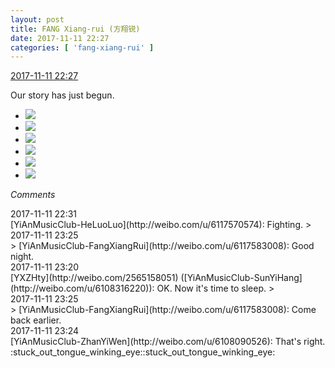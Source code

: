 ```yaml
---
layout: post
title: FANG Xiang-rui (方翔锐)
date: 2017-11-11 22:27
categories: [ 'fang-xiang-rui' ]
---
```


<div class="weibo-info">
  <a href="https://weibo.com/6117583008/FuDKiykLf">2017-11-11 22:27</a>
</div>

Our story has just begun.

<!-- more -->

<ul class="weibo-pic-list-2">
  <li class="weibo-pic">
    <a href="https://wx4.sinaimg.cn/mw690/006G0KNGgy1fleijv6ygpj314a1zknpe.jpg"><img src="//wx4.sinaimg.cn/thumb150/006G0KNGgy1fleijv6ygpj314a1zknpe.jpg" /></a>
  </li>
  <li class="weibo-pic">
    <a href="https://wx2.sinaimg.cn/mw690/006G0KNGgy1fleijx9w33j314a1zkhdu.jpg"><img src="//wx2.sinaimg.cn/thumb150/006G0KNGgy1fleijx9w33j314a1zkhdu.jpg" /></a>
  </li>
  <li class="weibo-pic">
    <a href="https://wx1.sinaimg.cn/mw690/006G0KNGgy1fleijzcgc8j314a1zkkjm.jpg"><img src="//wx1.sinaimg.cn/thumb150/006G0KNGgy1fleijzcgc8j314a1zkkjm.jpg" /></a>
  </li>
  <li class="weibo-pic">
    <a href="https://wx4.sinaimg.cn/mw690/006G0KNGgy1fleijsyy0qj314a1zknpe.jpg"><img src="//wx4.sinaimg.cn/thumb150/006G0KNGgy1fleijsyy0qj314a1zknpe.jpg" /></a>
  </li>
  <li class="weibo-pic">
    <a href="https://wx3.sinaimg.cn/mw690/006G0KNGgy1fleik1jnglj314a1zkkjm.jpg"><img src="//wx3.sinaimg.cn/thumb150/006G0KNGgy1fleik1jnglj314a1zkkjm.jpg" /></a>
  </li>
  <li class="weibo-pic">
    <a href="https://wx1.sinaimg.cn/mw690/006G0KNGgy1fleik3yo25j314a1zknpe.jpg"><img src="//wx1.sinaimg.cn/thumb150/006G0KNGgy1fleik3yo25j314a1zknpe.jpg" /></a>
  </li>
</ul>

*Comments*

<div class="weibo-info">2017-11-11 22:31</div>
[YiAnMusicClub-HeLuoLuo](http://weibo.com/u/6117570574): Fighting.
> <div class="weibo-info">2017-11-11 23:25</div>
> [YiAnMusicClub-FangXiangRui](http://weibo.com/u/6117583008): Good night.

<div class="weibo-info">2017-11-11 23:20</div>
[YXZHty](http://weibo.com/2565158051) ([YiAnMusicClub-SunYiHang](http://weibo.com/u/6108316220)): OK. Now it's time to sleep.
> <div class="weibo-info">2017-11-11 23:25</div>
> [YiAnMusicClub-FangXiangRui](http://weibo.com/u/6117583008): Come back earlier.

<div class="weibo-info">2017-11-11 23:24</div>
[YiAnMusicClub-ZhanYiWen](http://weibo.com/u/6108090526): That's right. :stuck_out_tongue_winking_eye::stuck_out_tongue_winking_eye:

